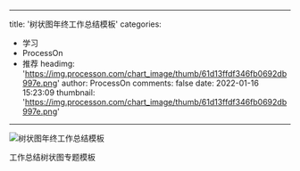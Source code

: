 
---
title: '树状图年终工作总结模板'
categories: 
 - 学习
 - ProcessOn
 - 推荐
headimg: 'https://img.processon.com/chart_image/thumb/61d13ffdf346fb0692db997e.png'
author: ProcessOn
comments: false
date: 2022-01-16 15:23:09
thumbnail: 'https://img.processon.com/chart_image/thumb/61d13ffdf346fb0692db997e.png'
---

<div>   
<img class="thumb" alt="树状图年终工作总结模板" src="https://img.processon.com/chart_image/thumb/61d13ffdf346fb0692db997e.png" referrerpolicy="no-referrer">
<p>工作总结树状图专题模板</p>  
</div>
            